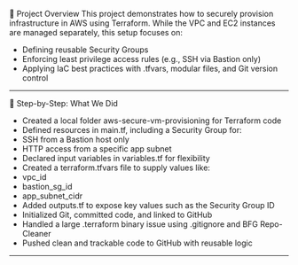 📌 Project Overview
This project demonstrates how to securely provision infrastructure in AWS using Terraform. While the VPC and EC2 instances are managed separately, this setup focuses on:
- Defining reusable Security Groups
- Enforcing least privilege access rules (e.g., SSH via Bastion only)
- Applying IaC best practices with .tfvars, modular files, and Git version control
---
🚀 Step-by-Step: What We Did
- Created a local folder aws-secure-vm-provisioning for Terraform code
- Defined resources in main.tf, including a Security Group for:
- SSH from a Bastion host only
- HTTP access from a specific app subnet
- Declared input variables in variables.tf for flexibility
- Created a terraform.tfvars file to supply values like:
- vpc_id
- bastion_sg_id
- app_subnet_cidr
- Added outputs.tf to expose key values such as the Security Group ID
- Initialized Git, committed code, and linked to GitHub
- Handled a large .terraform binary issue using .gitignore and BFG Repo-Cleaner
- Pushed clean and trackable code to GitHub with reusable logic
---


